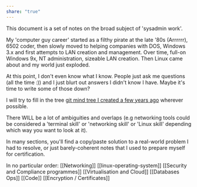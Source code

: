 ```yaml
---
share: "true"
---
```



This document is a set of notes on the broad subject of 'sysadmin work'.

My 'computer guy career' started as a filthy pirate at the late '80s (Arrrrrr), 6502 coder, then slowly moved to helping companies with DOS, Windows 3.x and first attempts to LAN creation and management. Over time, full-on Windows 9x, NT administration, sizeable LAN creation. Then Linux came about and my world just exploded. 

At this point, I don't even know what I know. People just ask me questions (all the time :)) and I just blurt out answers I didn't know I have. Maybe it's time to write some of those down?

I will try to fill in the tree [git mind tree I created a few years ago](https://gitmind.com/app/docs/mal7wcyw) wherever possible.

There WILL be a lot of ambiguities and overlaps (e.g networking tools could be considered a 'terminal skill' or 'networking skill' or 'Linux skill' depending which way you want to look at it).

In many sections, you'll find a copy/paste solution to a real-world problem I had to resolve, or just barely-coherent notes that I used to prepare myself for certification.

In no particular order:
[[Networking]]
[[linux-operating-system]]
[[Security and Compliance programmes]]
[[Virtualisation and Cloud]]
[[Databases Ops]]
[[Code]]
[[Encryption / Certificates]]


